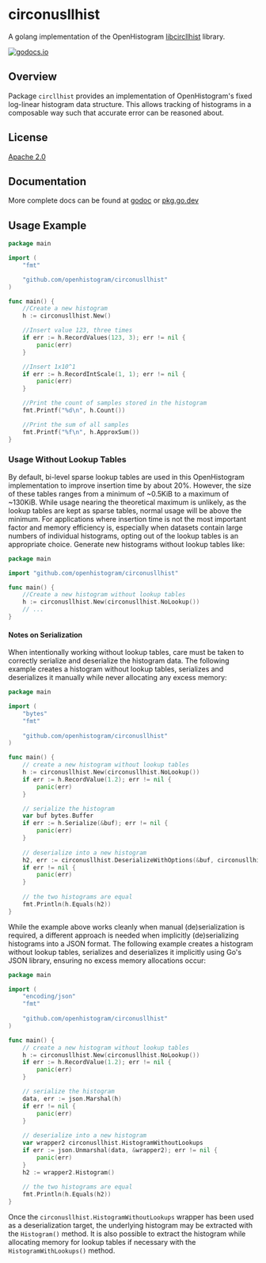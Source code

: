 # circonusllhist

A golang implementation of the OpenHistogram [libcircllhist](https://github.com/openhistogram/libcircllhist) library.

[![godocs.io](http://godocs.io/github.com/openhistogram/circonusllhist?status.svg)](http://godocs.io/github.com/openhistogram/circonusllhist)
<!-- [![Go Reference](https://pkg.go.dev/badge/github.com/openhistogram/circonusllhist.svg)](https://pkg.go.dev/github.com/openhistogram/circonusllhist) -->

## Overview

Package `circllhist` provides an implementation of OpenHistogram's fixed log-linear histogram data structure.  This allows tracking of histograms in a composable way such that accurate error can be reasoned about.

## License

[Apache 2.0](LICENSE)

## Documentation

More complete docs can be found at [godoc](https://godocs.io/github.com/openhistogram/circonusllhist) or [pkg.go.dev](https://pkg.go.dev/github.com/openhistogram/circonusllhist)

## Usage Example

```go
package main

import (
	"fmt"

	"github.com/openhistogram/circonusllhist"
)

func main() {
	//Create a new histogram
	h := circonusllhist.New()

	//Insert value 123, three times
	if err := h.RecordValues(123, 3); err != nil {
		panic(err)
	}

	//Insert 1x10^1
	if err := h.RecordIntScale(1, 1); err != nil {
		panic(err)
	}

	//Print the count of samples stored in the histogram
	fmt.Printf("%d\n", h.Count())

	//Print the sum of all samples
	fmt.Printf("%f\n", h.ApproxSum())
}
```

### Usage Without Lookup Tables

By default, bi-level sparse lookup tables are used in this OpenHistogram implementation to improve insertion time by about 20%. However, the size of these tables ranges from a minimum of ~0.5KiB to a maximum of ~130KiB. While usage nearing the theoretical maximum is unlikely, as the lookup tables are kept as sparse tables, normal usage will be above the minimum. For applications where insertion time is not the most important factor and memory efficiency is, especially when datasets contain large numbers of individual histograms, opting out of the lookup tables is an appropriate choice. Generate new histograms without lookup tables like:

```go
package main

import "github.com/openhistogram/circonusllhist"

func main() {
	//Create a new histogram without lookup tables
	h := circonusllhist.New(circonusllhist.NoLookup())
	// ...
}
```

#### Notes on Serialization

When intentionally working without lookup tables, care must be taken to correctly serialize and deserialize the histogram data. The following example creates a histogram without lookup tables, serializes and deserializes it manually while never allocating any excess memory:

```go
package main

import (
	"bytes"
	"fmt"
	
	"github.com/openhistogram/circonusllhist"
)

func main() {
	// create a new histogram without lookup tables
	h := circonusllhist.New(circonusllhist.NoLookup())
	if err := h.RecordValue(1.2); err != nil {
		panic(err)
	}

	// serialize the histogram 
	var buf bytes.Buffer
	if err := h.Serialize(&buf); err != nil {
		panic(err)
    }
	
    // deserialize into a new histogram
	h2, err := circonusllhist.DeserializeWithOptions(&buf, circonusllhist.NoLookup())
	if err != nil {
		panic(err)
	}
	
	// the two histograms are equal
	fmt.Println(h.Equals(h2))
}
```

While the example above works cleanly when manual (de)serialization is required, a different approach is needed when implicitly (de)serializing histograms into a JSON format. The following example creates a histogram without lookup tables, serializes and deserializes it implicitly using Go's JSON library, ensuring no excess memory allocations occur:

```go
package main

import (
	"encoding/json"
	"fmt"
	
	"github.com/openhistogram/circonusllhist"
)

func main() {
	// create a new histogram without lookup tables
	h := circonusllhist.New(circonusllhist.NoLookup())
	if err := h.RecordValue(1.2); err != nil {
		panic(err)
	}

	// serialize the histogram
	data, err := json.Marshal(h)
	if err != nil {
		panic(err)
    }
	
    // deserialize into a new histogram
    var wrapper2 circonusllhist.HistogramWithoutLookups
	if err := json.Unmarshal(data, &wrapper2); err != nil {
		panic(err)
	}
	h2 := wrapper2.Histogram()
	
	// the two histograms are equal
	fmt.Println(h.Equals(h2))
}
```

Once the `circonusllhist.HistogramWithoutLookups` wrapper has been used as a deserialization target, the underlying histogram may be extracted with the `Histogram()` method. It is also possible to extract the histogram while allocating memory for lookup tables if necessary with the `HistogramWithLookups()` method.
